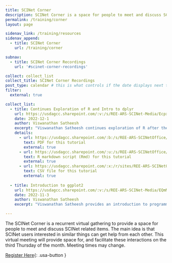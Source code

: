 ```yaml
---
title: SCINet Corner
description: SCINet Corner is a space for people to meet and discuss SCINet related items.
permalink: /training/corner
layout: page

sidenav_link: /training/resources
sidenav_append: 
  - title: SCINet Corner
    url: /training/corner

subnav:
  - title: SCINet Corner Recordings
    url: '#scinet-corner-recordings'

collect: collect_list
collect_title: SCINet Corner Recordings
post_type: calendar # this is what controls if the date displays next to it or not
filter:
  external: true

collect_list: 
  - title: Continues Exploration of R and Intro to dplyr
    url: https://usdagcc.sharepoint.com/:v:/s/REE-ARS-SCINet-Media/EcpxmQiQ25NCm5iux13L0TMBsnB4eP_2ezm1QhnqDpQVXw?e=iDMU0s #main link to video
    date: 2022-12-1
    author: Viswanathan Satheesh
    excerpt: "Viswanathan Satheesh continues exploration of R after the previous SCINet Corner (November 3, 2022) and provides an introduction to dplyr." 
    details:
      - url: https://usdagcc.sharepoint.com/:b:/s/REE-ARS-SCINetOffice/EcPtk_SbA7xKjlsIzxecfbsB5AvetG3y3sW0NiYGhtfVzA?e=znCTP0
        text: PDF for this tutorial
        external: true
      - url: https://usdagcc.sharepoint.com/:u:/s/REE-ARS-SCINetOffice/ETk0Y29bbbdHgr-aLRDKNugB6xW8CGraRtjgHlCoiCmkrg?e=VxN4vy
        text: R markdown script (Rmd) for this tutorial
        external: true
      - url: https://usdagcc.sharepoint.com/:x:/r/sites/REE-ARS-SCINetOffice/_layouts/15/Doc.aspx?sourcedoc=%7B64296B68-4D44-4CD3-A104-6DFB8888AA5B%7D&file=up_down_gene_numbers.csv&action=default&mobileredirect=true
        text: CSV file for this tutorial
        external: true
  
  - title: Introduction to ggplot2
    url: https://usdagcc.sharepoint.com/:v:/s/REE-ARS-SCINet-Media/EQmMPubhMcJJguV5uHC-LeIBN8htSt13GW8iXagZ-bBy9Q?e=KSObRR #video link
    date: 2022-11-3
    author: Viswanathan Satheesh
    excerpt: "Viswanathan Satheesh provides an introduction to programming in R with emphasis on ggplot2."

---
```


The SCINet Corner is a recurrent virtual gathering to provide a space for people to meet and discuss SCINet related items. The main idea is that SCINet users interested in similar things can get help from each other. This virtual meeting will provide space for, and facilitate these interactions on the third Thursday of the month. Meeting times may change.

[Register Here](https://forms.gle/7DcBoBvbGcjQDBP38){: .usa-button }

